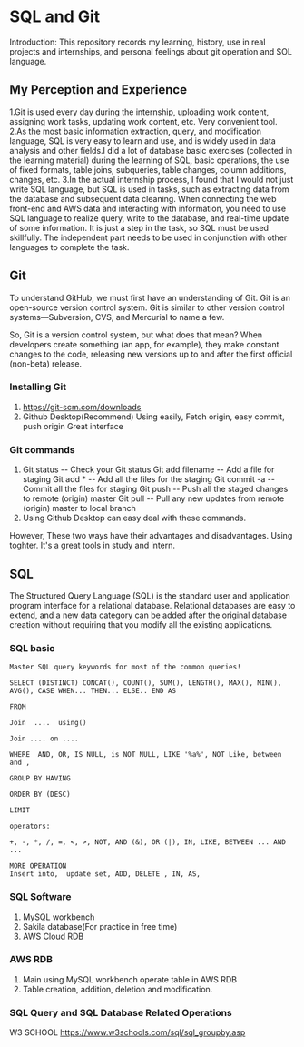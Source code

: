 SQL and Git
=================
Introduction: This repository records my learning, history, use in real projects and internships, and personal feelings about git operation and SOL language.

My Perception and Experience
----------------------------
1.Git is used every day during the internship, uploading work content, assigning work tasks, updating work content, etc. Very convenient tool.
2.As the most basic information extraction, query, and modification language, SQL is very easy to learn and use, and is widely used in data analysis and other fields.I did a lot of database basic exercises (collected in the learning material) during the learning of SQL, basic operations, the use of fixed formats, table joins, subqueries, table changes, column additions, changes, etc.
3.In the actual internship process, I found that I would not just write SQL language, but SQL is used in tasks, such as extracting data from the database and subsequent data cleaning. When connecting the web front-end and AWS data and interacting with information, you need to use SQL language to realize query, write to the database, and real-time update of some information. It is just a step in the task, so SQL must be used skillfully. The independent part needs to be used in conjunction with other languages to complete the task.

Git
-----------------
To understand GitHub, we must first have an understanding of Git. Git is an open-source version control system. Git is similar to other version control systems—Subversion, CVS, and Mercurial to name a few.

So, Git is a version control system, but what does that mean? When developers create something (an app, for example), they make constant changes to the code, releasing new versions up to and after the first official (non-beta) release.

### Installing Git
  1. https://git-scm.com/downloads
  2. Github Desktop(Recommend)
      Using easily, Fetch origin, easy commit, push origin
      Great interface
    
### Git commands
  1.  Git status -- Check your Git status
      Git add filename -- Add a file for staging
      Git add * -- Add all the files for the staging
      Git commit -a -- Commit all the files for staging
      Git push -- Push all the staged changes to remote (origin) master
      Git pull -- Pull any new updates from remote (origin) master to local branch
  2. Using Github Desktop can easy deal with these commands.
  
  However, These two ways have their advantages and disadvantages. Using toghter. It's a great tools in study and intern.


SQL
-----------------
The Structured Query Language (SQL) is the standard user and application program interface for a relational database. Relational databases are easy to extend, and a new data category can be added after the original database creation without requiring that you modify all the existing applications.

### SQL basic

    Master SQL query keywords for most of the common queries!

    SELECT (DISTINCT) CONCAT(), COUNT(), SUM(), LENGTH(), MAX(), MIN(), AVG(), CASE WHEN... THEN... ELSE.. END AS

    FROM

    Join  ....  using()

    Join .... on ....

    WHERE  AND, OR, IS NULL, is NOT NULL, LIKE '%a%', NOT Like, between  and ,

    GROUP BY HAVING

    ORDER BY (DESC)
    
    LIMIT

    operators:

    +, -, *, /, =, <, >, NOT, AND (&), OR (|), IN, LIKE, BETWEEN ... AND ...
    
    MORE OPERATION 
    Insert into,  update set, ADD, DELETE , IN, AS,

### SQL Software
  1. MySQL workbench
  2. Sakila database(For practice in free time)
  3. AWS Cloud RDB

### AWS RDB
  1. Main using MySQL workbench operate table in AWS RDB
  2. Table creation, addition, deletion and modification.

### SQL Query and SQL Database  Related Operations
   W3 SCHOOL
   https://www.w3schools.com/sql/sql_groupby.asp
   

